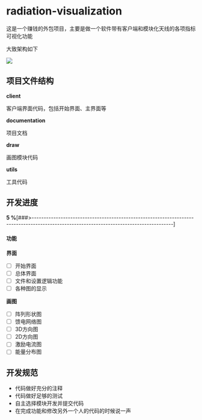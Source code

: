 # radiation-visualization

这是一个赚钱的外包项目，主要是做一个软件带有客户端和模块化天线的各项指标可视化功能

大致架构如下

![](http://1.14.100.228:8002/images/2022/01/10/20220110225435.png)

## 项目文件结构

**client**

客户端界面代码，包括开始界面、主界面等

**documentation**

项目文档

**draw**

画图模块代码

**utils**

工具代码

## 开发进度

**5  %**[###>----------------------------------------------------------------------------------------------------------------------------------------]

#### 功能

**界面**

* [ ] 开始界面
* [ ] 总体界面
* [ ] 文件和设置逻辑功能
* [ ] 各种图的显示

**画图**

* [ ] 阵列形状图
* [ ] 馈电网络图
* [ ] 3D方向图
* [ ] 2D方向图
* [ ] 激励电流图
* [ ] 能量分布图

## 开发规范

* 代码做好充分的注释
* 代码做好足够的测试
* 自主选择模块开发并提交代码
* 在完成功能和修改另外一个人的代码的时候说一声
